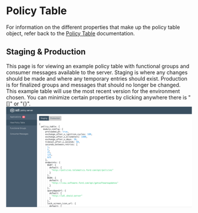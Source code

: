 # Policy Table
For information on the different properties that make up the policy table object, refer back to the [Policy Table](../../policy-table/) documentation.

## Staging & Production
This page is for viewing an example policy table with functional groups and consumer messages available to the server. Staging is where any changes should be made and where any temporary entries should exist. Production is for finalized groups and messages that should no longer be changed. This example table will use the most recent version for the environment chosen. You can minimize certain properties by clicking anywhere there is "[]" or "{}".
![Example-Policy-Table](./assets/Example-Policy-Table.png)